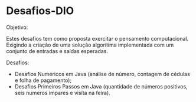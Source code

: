 # Desafios-DIO

 Objetivo:
 
   Estes desafios tem como proposta exercitar o pensamento computacional. Exigindo a criação de uma solução algorítima implementada com um conjunto de entradas e saídas esperadas.


 Desafios:
 
- Desafios Numéricos em Java (análise de número, contagem de cédulas e folha de pagamento);
- Desafios Primeiros Passos em Java (quantidade de números positivos, seis numeros ímpares e visita na feira).

